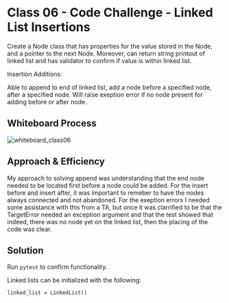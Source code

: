 # Class 06 - Code Challenge - Linked List Insertions

Create a Node class that has properties for the value stored in the Node, and a pointer to the next Node. Moreover, can return string printout of linked list and has validator to confirm if value is within linked list.

Insertion Additions:

Able to append to end of linked list, add a node before a specified node, after a specified node. Will raise exeption error if no node present for adding before or after node.

## Whiteboard Process

![whiteboard_class06](/codechallenge06.jpg)

## Approach & Efficiency

My approach to solving append was understanding that the end node needed to be located first before a node could be added. For the insert before and insert after, it was important to remeber to have the nodes always connected and not abandoned. For the exeption errors I needed some assistance with this from a TA, but once it was clarrified to be that the TargetError needed an exception argument and that the test showed that indeed, there was no node yet on the linked list, then the placing of the code was clear.

## Solution

Run `pytest` to confirm functionality.

Linked lists can be initialized with the following:

```
linked_list = LinkedList()
```

